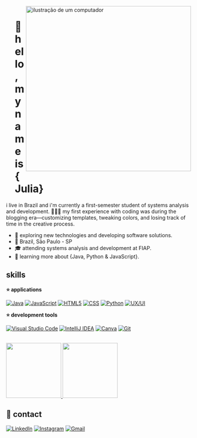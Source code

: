 <img src="https://raw.githubusercontent.com/MicaelliMedeiros/micaellimedeiros/master/image/computer-illustration.png" alt="ilustração de um computador" min-width="400px" max-width="400px" width="450px" align="right">
<div id="user-content-toc" align="left">
  <ul style="list-style: none;">
    <summary>
      <h1>💜 hello, my name is {Julia}</h1>
    </summary>
  </ul>
</div>


i live in Brazil and i'm currently a first-semester student of systems analysis and development. 👩🏻‍💻 my first experience with coding was during the blogging era—customizing templates, tweaking colors, and losing track of time in the creative process.
- 🤔 exploring new technologies and developing software solutions.
- 📍 Brazil, São Paulo - SP
- 🎓 attending systems analysis and development at FIAP.
- 🌱 learning more about {Java, Python & JavaScript}.

## skills

**⭐ applications**

[![Java](https://img.shields.io/badge/java-%23ED8B00.svg?style=for-the-badge&logo=openjdk&logoColor=white)](#)
[![JavaScript](https://img.shields.io/badge/JavaScript-323330?style=for-the-badge&logo=javascript&logoColor=F7DF1E)](#)
[![HTML5](https://img.shields.io/badge/HTML5-E34F26?style=for-the-badge&logo=html5&logoColor=white)](#)
[![CSS](https://img.shields.io/badge/CSS3-1572B6?style=for-the-badge&logo=css3&logoColor=white)](#)
[![Python](https://img.shields.io/badge/Python-FFD43B?style=for-the-badge&logo=python&logoColor=blue)](#)
[![UX/UI](https://img.shields.io/badge/UX%2FUI-Design-blueviolet?style=for-the-badge&logo=ux&logoColor=white)](#)

**⭐ development tools**

[![Visual Studio Code](https://img.shields.io/badge/Visual_Studio_Code-0078D4?style=for-the-badge&logo=visual%20studio%20code&logoColor=white)](#)
[![IntelliJ IDEA](https://img.shields.io/badge/IntelliJ_IDEA-000000.svg?style=for-the-badge&logo=intellij-idea&logoColor=white)](#)
[![Canva](https://img.shields.io/badge/Canva-%2300C4CC.svg?&style=for-the-badge&logo=Canva&logoColor=white)](#)
[![Git](https://img.shields.io/badge/git-%23F05033.svg?style=for-the-badge&logo=git&logoColor=white)](#)

<br>

<div align="left">
  <a href="https://github.com/juliarichesky">
    <img height="150em" src="https://github-readme-stats.vercel.app/api/top-langs/?username=juliarichesky&layout=compact&langs_count=7&theme=radical"/>
    <img height="150em" src="https://github-readme-stats.vercel.app/api?username=juliarichesky&show_icons=true&theme=radical&include_all_commits=false&count_private=true"/>
  </a>
</div>

## 💌 contact

  [![LinkedIn](https://img.shields.io/badge/LinkedIn-0077B5?style=for-the-badge&logo=linkedin&logoColor=white)](https://www.linkedin.com/in/juliarichesky/)
  [![Instagram](https://img.shields.io/badge/Instagram-%23E4405F.svg?style=for-the-badge&logo=instagram&logoColor=white)](https://www.instagram.com/juliarichesky/)
  [![Gmail](https://img.shields.io/badge/Gmail-D14836?style=for-the-badge&logo=gmail&logoColor=white)](mailto:juliavaleriogs@gmail.com)
